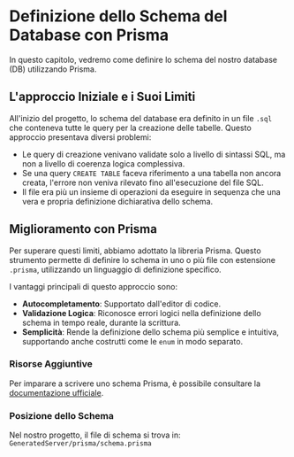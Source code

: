 # Definizione dello Schema del Database con Prisma

In questo capitolo, vedremo come definire lo schema del nostro database (DB) utilizzando Prisma.

## L'approccio Iniziale e i Suoi Limiti

All'inizio del progetto, lo schema del database era definito in un file `.sql` che conteneva tutte le query per la creazione delle tabelle. Questo approccio presentava diversi problemi:

- Le query di creazione venivano validate solo a livello di sintassi SQL, ma non a livello di coerenza logica complessiva.
- Se una query `CREATE TABLE` faceva riferimento a una tabella non ancora creata, l'errore non veniva rilevato fino all'esecuzione del file SQL.
- Il file era più un insieme di operazioni da eseguire in sequenza che una vera e propria definizione dichiarativa dello schema.

## Miglioramento con Prisma

Per superare questi limiti, abbiamo adottato la libreria Prisma. Questo strumento permette di definire lo schema in uno o più file con estensione `.prisma`, utilizzando un linguaggio di definizione specifico.

I vantaggi principali di questo approccio sono:

- **Autocompletamento**: Supportato dall'editor di codice.
- **Validazione Logica**: Riconosce errori logici nella definizione dello schema in tempo reale, durante la scrittura.
- **Semplicità**: Rende la definizione dello schema più semplice e intuitiva, supportando anche costrutti come le `enum` in modo separato.

### Risorse Aggiuntive

Per imparare a scrivere uno schema Prisma, è possibile consultare la [documentazione ufficiale](https://www.prisma.io/docs/concepts/components/prisma-client/schema-definition).

### Posizione dello Schema

Nel nostro progetto, il file di schema si trova in: `GeneratedServer/prisma/schema.prisma`
